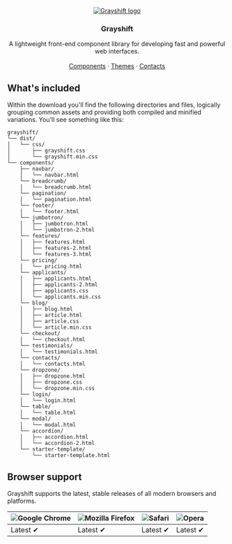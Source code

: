 <p align="center">
<a href="https://grayshift.io">
  <img src="https://avatars1.githubusercontent.com/u/56888211?s=200&v=4" alt="Grayshift logo">
</a>
</p>
<h3 align="center">Grayshift</h3>
<p align="center">
A lightweight front-end component library for developing fast and powerful web interfaces.
<br>
<br>
  <a href="https://grayshift.io/components/">Components</a>
   ·
  <a href="https://grayshift.io/themes/">Themes</a>
   ·
  <a href="https://grayshift.io/contacts/">Contacts</a>
</p>
<h2>What's included</h2>
<p>Within the download you'll find the following directories and files, logically grouping common assets and providing both compiled and minified variations. You'll see something like this:</p>
<pre lang="text"><code>grayshift/
└── dist/
│   └── css/
│       ├── grayshift.css
│       └── grayshift.min.css
└── components/
    ├── navbar/
    │   └── navbar.html
    └── breadcrumb/
    │   └── breadcrumb.html
    └── pagination/
    │   └── pagination.html
    └── footer/
    │   └── footer.html
    └── jumbotron/
    │   ├── jumbotron.html
    │   └── jumbotron-2.html
    └── features/
    │   ├── features.html
    │   ├── features-2.html
    │   └── features-3.html
    └── pricing/
    │   └── pricing.html
    └── applicants/
    │   ├── applicants.html
    │   ├── applicants-2.html
    │   ├── applicants.css
    │   └── applicants.min.css
    └── blog/
    │   ├── blog.html
    │   ├── article.html
    │   ├── article.css
    │   └── article.min.css
    └── checkout/
    │   └── checkout.html
    └── testimonials/
    │   └── testimonials.html
    └── contacts/
    │   └── contacts.html
    └── dropzone/
    │   ├── dropzone.html
    │   ├── dropzone.css
    │   └── dropzone.min.css
    └── login/
    │   └── login.html
    └── table/
    │   └── table.html
    └── modal/
    │   └── modal.html
    └── accordion/
    │   ├── accordion.html
    │   └── accordion-2.html
    └── starter-template/
        └── starter-template.html
</code></pre>
<h2>Browser support</h2>
<p>Grayshift supports the latest, stable releases of all modern browsers and platforms.</p>
<table>
  <thead>
    <tr>
      <th><img src="https://camo.githubusercontent.com/26846e979600799e9f4273d38bd9e5cb7bb8d6d0/68747470733a2f2f7261772e6769746875622e636f6d2f616c7272612f62726f777365722d6c6f676f732f6d61737465722f7372632f6368726f6d652f6368726f6d655f34387834382e706e67" alt="Google Chrome"></th>
      <th><img src="https://camo.githubusercontent.com/6087557f69ec6585eb7f8d7bd7d9ecb6b7f51ba1/68747470733a2f2f7261772e6769746875622e636f6d2f616c7272612f62726f777365722d6c6f676f732f6d61737465722f7372632f66697265666f782f66697265666f785f34387834382e706e67" alt="Mozilla Firefox"></th>
      <th><img src="https://camo.githubusercontent.com/6fbaeb334b99e74ddd89190a42766ea3b4600d2c/68747470733a2f2f7261772e6769746875622e636f6d2f616c7272612f62726f777365722d6c6f676f732f6d61737465722f7372632f7361666172692f7361666172695f34387834382e706e67" alt="Safari"></th>
      <th><img src="https://camo.githubusercontent.com/96d2405a936da1fb8988db0c1d304d3db04b8a52/68747470733a2f2f7261772e6769746875622e636f6d2f616c7272612f62726f777365722d6c6f676f732f6d61737465722f7372632f6f706572612f6f706572615f34387834382e706e67" alt="Opera"></th>
    </tr>
  </thead>
  <tbody>
    <tr>
      <td>Latest ✔</td>
      <td>Latest ✔</td>
      <td>Latest ✔</td>
      <td>Latest ✔</td>
    </tr>
  </tbody>
</table>
